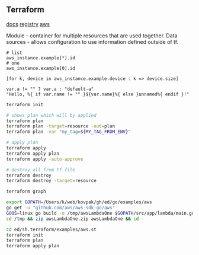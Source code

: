Terraform
-

[docs](https://www.terraform.io/docs/index.html)
[registry](https://registry.terraform.io/)
[aws](https://www.terraform.io/docs/providers/aws/index.html)

Module - container for multiple resources that are used together.
Data sources - allows configuration to use information defined outside of tf.

````
# list
aws_instance.example[*].id
# one
aws_instance.example[0].id

[for k, device in aws_instance.example.device : k => device.size]

var.a != "" ? var.a : "default-a"
"Hello, %{ if var.name != "" }${var.name}%{ else }unnamed%{ endif }!"
````

````sh
terraform init

# shows plan which will by applied
terraform plan
terraform plan -target=resource -out=plan
terraform plan -var "my_tag=${MY_TAG_FROM_ENV}"

# apply plan
terraform apply
terraform apply plan
terraform apply -auto-approve

# destroy all from tf file
terraform destroy
terraform destroy -target=resource

terraform graph
````

````sh
export GOPATH=/Users/k/web/kovpak/gh/ed/go/examples/aws
go get -u "github.com/aws/aws-sdk-go/aws"
GOOS=linux go build -o /tmp/awsLambdaOne $GOPATH/src/app/lambda/main.go
cd /tmp && zip awsLambdaOne.zip awsLambdaOne && cd -

cd ed/sh.terraform/examples/aws.st
terraform init
terraform plan
terraform apply plan
````
